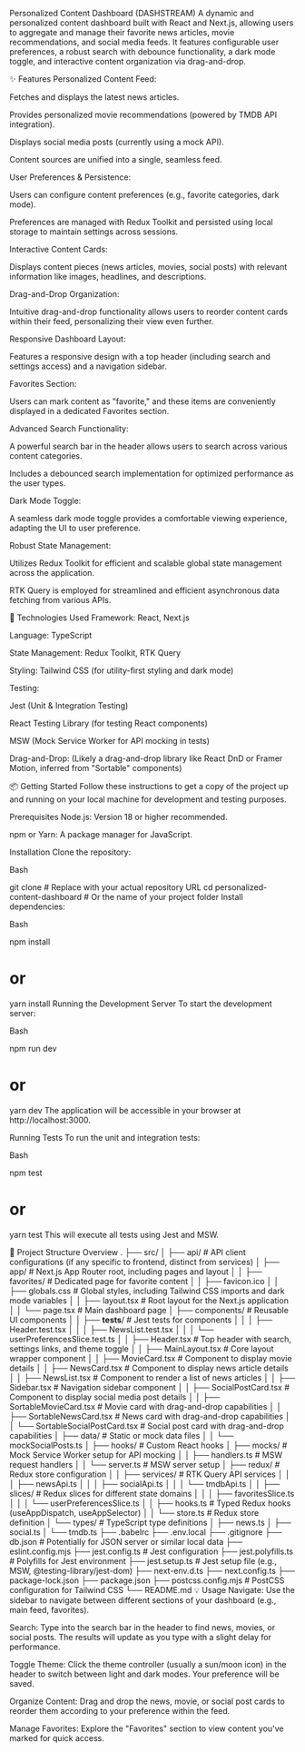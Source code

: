 Personalized Content Dashboard (DASHSTREAM)
A dynamic and personalized content dashboard built with React and Next.js, allowing users to aggregate and manage their favorite news articles, movie recommendations, and social media feeds. It features configurable user preferences, a robust search with debounce functionality, a dark mode toggle, and interactive content organization via drag-and-drop.

✨ Features
Personalized Content Feed:

Fetches and displays the latest news articles.

Provides personalized movie recommendations (powered by TMDB API integration).

Displays social media posts (currently using a mock API).

Content sources are unified into a single, seamless feed.

User Preferences & Persistence:

Users can configure content preferences (e.g., favorite categories, dark mode).

Preferences are managed with Redux Toolkit and persisted using local storage to maintain settings across sessions.

Interactive Content Cards:

Displays content pieces (news articles, movies, social posts) with relevant information like images, headlines, and descriptions.

Drag-and-Drop Organization:

Intuitive drag-and-drop functionality allows users to reorder content cards within their feed, personalizing their view even further.

Responsive Dashboard Layout:

Features a responsive design with a top header (including search and settings access) and a navigation sidebar.

Favorites Section:

Users can mark content as "favorite," and these items are conveniently displayed in a dedicated Favorites section.

Advanced Search Functionality:

A powerful search bar in the header allows users to search across various content categories.

Includes a debounced search implementation for optimized performance as the user types.

Dark Mode Toggle:

A seamless dark mode toggle provides a comfortable viewing experience, adapting the UI to user preference.

Robust State Management:

Utilizes Redux Toolkit for efficient and scalable global state management across the application.

RTK Query is employed for streamlined and efficient asynchronous data fetching from various APIs.

🚀 Technologies Used
Framework: React, Next.js

Language: TypeScript

State Management: Redux Toolkit, RTK Query

Styling: Tailwind CSS (for utility-first styling and dark mode)

Testing:

Jest (Unit & Integration Testing)

React Testing Library (for testing React components)

MSW (Mock Service Worker for API mocking in tests)

Drag-and-Drop: (Likely a drag-and-drop library like React DnD or Framer Motion, inferred from "Sortable" components)

📦 Getting Started
Follow these instructions to get a copy of the project up and running on your local machine for development and testing purposes.

Prerequisites
Node.js: Version 18 or higher recommended.

npm or Yarn: A package manager for JavaScript.

Installation
Clone the repository:

Bash

git clone <repository-url> # Replace with your actual repository URL
cd personalized-content-dashboard # Or the name of your project folder
Install dependencies:

Bash

npm install
# or
yarn install
Running the Development Server
To start the development server:

Bash

npm run dev
# or
yarn dev
The application will be accessible in your browser at http://localhost:3000.

Running Tests
To run the unit and integration tests:

Bash

npm test
# or
yarn test
This will execute all tests using Jest and MSW.

📁 Project Structure Overview
.
├── src/
│   ├── api/                 # API client configurations (if any specific to frontend, distinct from services)
│   ├── app/                 # Next.js App Router root, including pages and layout
│   │   ├── favorites/       # Dedicated page for favorite content
│   │   ├── favicon.ico
│   │   ├── globals.css      # Global styles, including Tailwind CSS imports and dark mode variables
│   │   ├── layout.tsx       # Root layout for the Next.js application
│   │   └── page.tsx         # Main dashboard page
│   ├── components/          # Reusable UI components
│   │   ├── __tests__/       # Jest tests for components
│   │   │   ├── Header.test.tsx
│   │   │   ├── NewsList.test.tsx
│   │   │   └── userPreferencesSlice.test.ts
│   │   ├── Header.tsx       # Top header with search, settings links, and theme toggle
│   │   ├── MainLayout.tsx   # Core layout wrapper component
│   │   ├── MovieCard.tsx    # Component to display movie details
│   │   ├── NewsCard.tsx     # Component to display news article details
│   │   ├── NewsList.tsx     # Component to render a list of news articles
│   │   ├── Sidebar.tsx      # Navigation sidebar component
│   │   ├── SocialPostCard.tsx # Component to display social media post details
│   │   ├── SortableMovieCard.tsx # Movie card with drag-and-drop capabilities
│   │   ├── SortableNewsCard.tsx  # News card with drag-and-drop capabilities
│   │   └── SortableSocialPostCard.tsx # Social post card with drag-and-drop capabilities
│   ├── data/                # Static or mock data files
│   │   └── mockSocialPosts.ts
│   ├── hooks/               # Custom React hooks
│   ├── mocks/               # Mock Service Worker setup for API mocking
│   │   ├── handlers.ts      # MSW request handlers
│   │   └── server.ts        # MSW server setup
│   ├── redux/               # Redux store configuration
│   │   ├── services/        # RTK Query API services
│   │   │   ├── newsApi.ts
│   │   │   ├── socialApi.ts
│   │   │   └── tmdbApi.ts
│   │   ├── slices/          # Redux slices for different state domains
│   │   │   ├── favoritesSlice.ts
│   │   │   └── userPreferencesSlice.ts
│   │   ├── hooks.ts         # Typed Redux hooks (useAppDispatch, useAppSelector)
│   │   └── store.ts         # Redux store definition
│   └── types/               # TypeScript type definitions
│       ├── news.ts
│       ├── social.ts
│       └── tmdb.ts
├── .babelrc
├── .env.local
├── .gitignore
├── db.json                  # Potentially for JSON server or similar local data
├── eslint.config.mjs
├── jest.config.ts           # Jest configuration
├── jest.polyfills.ts        # Polyfills for Jest environment
├── jest.setup.ts            # Jest setup file (e.g., MSW, @testing-library/jest-dom)
├── next-env.d.ts
├── next.config.ts
├── package-lock.json
├── package.json
├── postcss.config.mjs       # PostCSS configuration for Tailwind CSS
└── README.md
💡 Usage
Navigate: Use the sidebar to navigate between different sections of your dashboard (e.g., main feed, favorites).

Search: Type into the search bar in the header to find news, movies, or social posts. The results will update as you type with a slight delay for performance.

Toggle Theme: Click the theme controller (usually a sun/moon icon) in the header to switch between light and dark modes. Your preference will be saved.

Organize Content: Drag and drop the news, movie, or social post cards to reorder them according to your preference within the feed.

Manage Favorites: Explore the "Favorites" section to view content you've marked for quick access.
